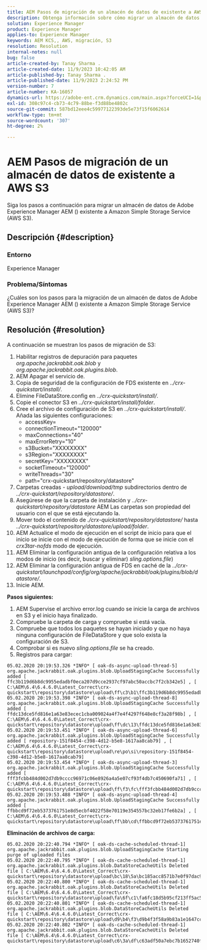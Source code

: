 ```yaml
---
title: AEM Pasos de migración de un almacén de datos de existente a AWS S3
description: Obtenga información sobre cómo migrar un almacén de datos de Adobe Experience Manager AEM () existente a Amazon Simple Storage Service (AWS S3).
solution: Experience Manager
product: Experience Manager
applies-to: Experience Manager
keywords: AEM KCS,, AWS, migración, S3
resolution: Resolution
internal-notes: null
bug: false
article-created-by: Tanay Sharma .
article-created-date: 11/9/2023 10:42:05 AM
article-published-by: Tanay Sharma .
article-published-date: 11/9/2023 2:24:52 PM
version-number: 7
article-number: KA-16057
dynamics-url: https://adobe-ent.crm.dynamics.com/main.aspx?forceUCI=1&pagetype=entityrecord&etn=knowledgearticle&id=baf2009e-ec7e-ee11-8179-6045bd006149
exl-id: 308c97c4-cb73-4c79-88be-f3d88be4802c
source-git-commit: 587bd12eee4c59977122393de5e73f15f6062614
workflow-type: tm+mt
source-wordcount: '307'
ht-degree: 2%

---
```


# AEM Pasos de migración de un almacén de datos de existente a AWS S3


Siga los pasos a continuación para migrar un almacén de datos de Adobe Experience Manager AEM () existente a Amazon Simple Storage Service (AWS S3).

## Descripción {#description}


### Entorno

Experience Manager



### Problema/Síntomas

¿Cuáles son los pasos para la migración de un almacén de datos de Adobe Experience Manager AEM () existente a Amazon Simple Storage Service (AWS S3)?


## Resolución {#resolution}


A continuación se muestran los pasos de migración de S3:

1. Habilitar registros de depuración para paquetes *org.apache.jackrabbit.oak.blob* y *org.apache.jackrabbit.oak.plugins.blob*.
2. AEM Apagar el servicio de.
3. Copia de seguridad de la configuración de FDS existente en *../crx-quickstart/install/*.
4. Elimine FileDataStore.config en *../crx-quickstart/install/*.
5. Copie el conector S3 en *../crx-quickstart/install/folder*.
6. Cree el archivo de configuración de S3 en *../crx-quickstart/install/*. Añada las siguientes configuraciones: 
   - accessKey=
   - connectionTimeout=&quot;120000&quot;
   - maxConnections=&quot;40&quot;
   - maxErrorRetry=&quot;10&quot;
   - s3Bucket=&quot;XXXXXXXX&quot;
   - s3Region=&quot;XXXXXXXX&quot;
   - secretKey=&quot;XXXXXXXX&quot;
   - socketTimeout=&quot;120000&quot;
   - writeThreads=&quot;30&quot;
   - path=&quot;crx-quickstart/repository/datastore&quot;
7. Carpetas creadas - *upload/download/tmp* subdirectorios dentro de *../crx-quickstart/repository/datastore/*.
8. Asegúrese de que la carpeta de instalación y *../crx-quickstart/repository/datastore* AEM Las carpetas son propiedad del usuario con el que se está ejecutando la.
9. Mover todo el contenido de *./crx-quickstart/repository/datastore/* hasta *../crx-quickstart/repository/datastore/upload/folder*.
10. AEM Actualice el modo de ejecución en el script de inicio para que el inicio se inicie con el modo de ejecución de forma que se inicie con el *crx3tar-nofds* modo de ejecución.
11. AEM Eliminar la configuración antigua de la configuración relativa a los modos de inicio (es decir, buscar y eliminar) *sling.options.file*)
12. AEM Eliminar la configuración antigua de FDS en caché de la *../crx-quickstart/launchpad/config/org/apache/jackrabbit/oak/plugins/blob/datastore/*.
13. Inicie AEM.


<b>Pasos siguientes:</b>

1. AEM Supervise el archivo error.log cuando se inicie la carga de archivos en S3 y el inicio haya finalizado.
2. Compruebe la carpeta de carga y compruebe si está vacía.
3. Compruebe que todos los paquetes se hayan iniciado y que no haya ninguna configuración de FileDataStore y que solo exista la configuración de S3.
4. Comprobar si es nuevo *sling.options.file* se ha creado.
5. Registros para cargar:





```
05.02.2020 20:19:53.326 *INFO* [ oak-ds-async-upload-thread-5]  org.apache.jackrabbit.oak.plugins.blob.UploadStagingCache Successfully added [ ffc3b119d6b8dc9955edadbf0eca207d9cce2937cf97abc50accbc7f2cb342e5] , [ C:\AEM\6.4\6.4.6.0\Latest_Correct\crx-quickstart\repository\datastore\upload\ff\c3\b1\ffc3b119d6b8dc9955edadbf0eca207d9cce2937cf97abc50accbc7f2cb342e5] 
05.02.2020 20:19:53.398 *INFO* [ oak-ds-async-upload-thread-8]  org.apache.jackrabbit.oak.plugins.blob.UploadStagingCache Successfully added [ ffdc13dce5fd816e1a63e83ecec1cba009024a4f7e4f4297f648e8cf3a28f98b] , [ C:\AEM\6.4\6.4.6.0\Latest_Correct\crx-quickstart\repository\datastore\upload\ff\dc\13\ffdc13dce5fd816e1a63e83ecec1cba009024a4f7e4f4297f648e8cf3a28f98b] 
05.02.2020 20:19:53.451 *INFO* [ oak-ds-async-upload-thread-6]  org.apache.jackrabbit.oak.plugins.blob.UploadStagingCache Successfully added [ repository-151f8454-c398-4d12-b5e8-1617aa8cab79] , [ C:\AEM\6.4\6.4.6.0\Latest_Correct\crx-quickstart\repository\datastore\upload\re\po\si\repository-151f8454-c398-4d12-b5e8-1617aa8cab79] 
05.02.2020 20:19:53.454 *INFO* [ oak-ds-async-upload-thread-3]  org.apache.jackrabbit.oak.plugins.blob.UploadStagingCache Successfully added [ fff3fcbb484d002d7db9cccc96971c06e8926a4a5e07cf93f4db7c450690fa71] , [ C:\AEM\6.4\6.4.6.0\Latest_Correct\crx-quickstart\repository\datastore\upload\ff\f3\fc\fff3fcbb484d002d7db9cccc96971c06e8926a4a5e07cf93f4db7c450690fa71] 
05.02.2020 20:19:53.488 *INFO* [ oak-ds-async-upload-thread-4]  org.apache.jackrabbit.oak.plugins.blob.UploadStagingCache Successfully added [ ffbbcd9f72eb5373761751e8d5ecbf4022f58e70119e354557bc32eb17fe6b2a] , [ C:\AEM\6.4\6.4.6.0\Latest_Correct\crx-quickstart\repository\datastore\upload\ff\bb\cd\ffbbcd9f72eb5373761751e8d5ecbf4022f58e70119e354557bc32eb17fe6b2a]
```


<b>Eliminación de archivos de carga:</b>




```
05.02.2020 20:22:40.794 *INFO* [ oak-ds-cache-scheduled-thread-1]  org.apache.jackrabbit.oak.plugins.blob.UploadStagingCache Starting purge of uploaded files
05.02.2020 20:22:40.795 *INFO* [ oak-ds-cache-scheduled-thread-1]  org.apache.jackrabbit.oak.plugins.blob.DataStoreCacheUtils Deleted file [ C:\AEM\6.4\6.4.6.0\Latest_Correct\crx-quickstart\repository\datastore\upload\bc\18\5a\bc185acc8571b7e0f97dac92b0285fe248004909c3d8264e03cfb2a8101bada6] 
05.02.2020 20:22:40.800 *INFO* [ oak-ds-cache-scheduled-thread-1]  org.apache.jackrabbit.oak.plugins.blob.DataStoreCacheUtils Deleted file [ C:\AEM\6.4\6.4.6.0\Latest_Correct\crx-quickstart\repository\datastore\upload\fa\6f\c1\fa6fc18d5b95cf213ff5ac5d9eb0fed7c61310ac2c373ca2cbf187844bf39c24] 
05.02.2020 20:22:40.801 *INFO* [ oak-ds-cache-scheduled-thread-1]  org.apache.jackrabbit.oak.plugins.blob.DataStoreCacheUtils Deleted file [ C:\AEM\6.4\6.4.6.0\Latest_Correct\crx-quickstart\repository\datastore\upload\d9\b4\f3\d9b4f3f58a9b83a1e1647cc23b77d672836171afdccbbbd8726f480b741a4c2e] 
05.02.2020 20:22:40.802 *INFO* [ oak-ds-cache-scheduled-thread-1]  org.apache.jackrabbit.oak.plugins.blob.DataStoreCacheUtils Deleted file [ C:\AEM\6.4\6.4.6.0\Latest_Correct\crx-quickstart\repository\datastore\upload\c6\3a\df\c63adf50a7ebc7b1652740fb8be9b72f5b76d22477f0d411becab2f8eeceb70b]
```
